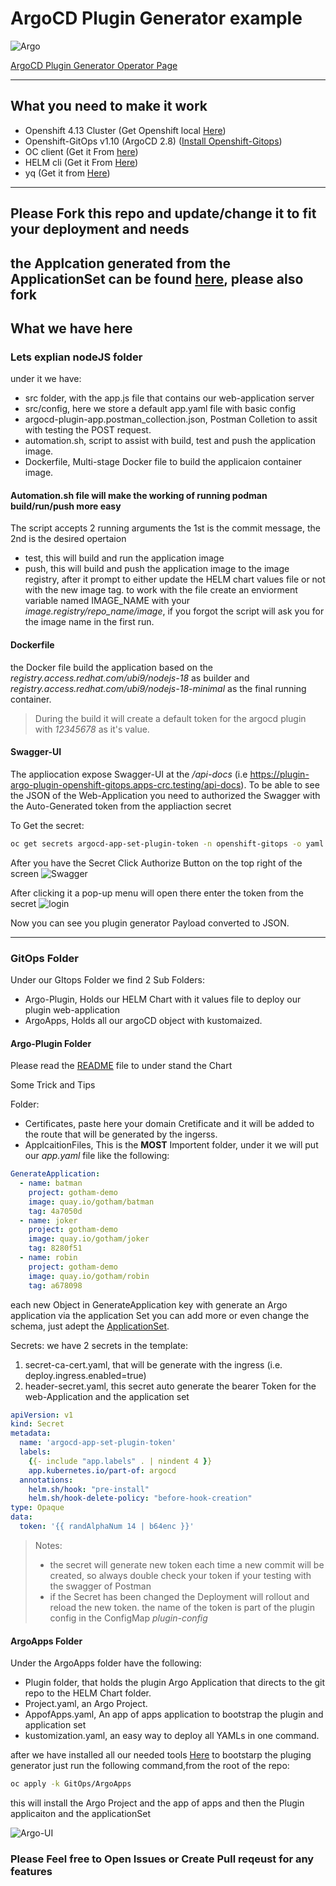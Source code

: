 # ArgoCD Plugin Generator example

![Argo](staticFiles/Argo-CD.png)

[ArgoCD Plugin Generator Operator Page](https://argo-cd.readthedocs.io/en/stable/operator-manual/applicationset/Generators-Plugin/)

---

## What you need to make it work

- Openshift 4.13 Cluster (Get Openshift local [Here](https://developers.redhat.com/products/openshift-local/overview?source=sso))
- Openshift-GitOps v1.10 (ArgoCD 2.8) ([Install Openshift-Gitops](https://docs.openshift.com/gitops/1.10/installing_gitops/installing-openshift-gitops.html))
- OC client (Get it From [here](https://docs.openshift.com/container-platform/4.13/cli_reference/openshift_cli/getting-started-cli.html#installing-openshift-cli))
- HELM cli (Get it From [Here](https://github.com/helm/helm/releases))
- yq (Get it from [Here](https://github.com/mikefarah/yq/#install))

---

## Please Fork this repo and update/change it to fit your deployment and needs

## the Applcation generated from the ApplicationSet can be found [here](https://github.com/gotham-demo), please also fork

## What we have here

### Lets explian nodeJS folder

under it we have:

- src folder, with the app.js file that contains our web-application server
- src/config, here we store a default app.yaml file with basic config
- argocd-plugin-app.postman_collection.json, Postman Colletion to assit with testing the POST request.
- automation.sh, script to assist with build, test and push the application image.
- Dockerfile, Multi-stage Docker file to build the applicaion container image.

#### Automation.sh file will make the working of running podman build/run/push more easy

The script accepts 2 running arguments the 1st is the commit message, the 2nd is the desired opertaion

- test, this will build and run the application image
- push, this will build and push the application image to the image registry, after it prompt to either update the HELM chart values file or not with the new image tag.
    to work with the file create an enviorment variable named IMAGE_NAME with your _image.registry/repo_name/image_, if you forgot the script will ask you for the image name in the first run.

#### Dockerfile

the Docker file build the application based on the _registry.access.redhat.com/ubi9/nodejs-18_ as builder and _registry.access.redhat.com/ubi9/nodejs-18-minimal_ as the final running container.

> During the build it will create a default token for the argocd plugin with _12345678_ as it's value.

#### Swagger-UI

The appliocation expose Swagger-UI at the _/api-docs_ (i.e <https://plugin-argo-plugin-openshift-gitops.apps-crc.testing/api-docs>).
To be able to see the JSON of the Web-Application you need to authorized the Swagger with the Auto-Generated token from the appliaction secret

To Get the secret:

```Bash
oc get secrets argocd-app-set-plugin-token -n openshift-gitops -o yaml | yq eval '.data.token' | base64 -d
```

After you have the Secret Click Authorize Button on the top right of the screen
![Swagger](staticFiles/swagger-auth.png)

After clicking it a pop-up menu will open there enter the token from the secret
![login](staticFiles/swagger-login.png)

Now you can see you plugin generator Payload converted to JSON.

---

### GitOps Folder

Under our GItops Folder we find 2 Sub Folders:

- Argo-Plugin, Holds our HELM Chart with it values file to deploy our plugin web-application
- ArgoApps, Holds all our argoCD object with kustomaized.

#### Argo-Plugin Folder

Please read the [README](GitOps/Argo-Plugin/README.md) file to under stand the Chart

Some Trick and Tips

Folder:

- Certificates, paste here your domain Cretificate and it will be added to the route that will be generated by the ingerss.
- ApplcaitionFiles, This is the **MOST** Importent folder, under it we will put our _app.yaml_ file like the following:

```YAML
GenerateApplication:
  - name: batman
    project: gotham-demo
    image: quay.io/gotham/batman
    tag: 4a7050d
  - name: joker
    project: gotham-demo
    image: quay.io/gotham/joker
    tag: 8280f51
  - name: robin
    project: gotham-demo
    image: quay.io/gotham/robin
    tag: a678098
```

each new Object in GenerateApplication key with generate an Argo application via the application Set
you can add more or even change the schema, just adept the [ApplicationSet](GitOps/ArgoApps/Plugin/ApplicationSet-Plugin.yaml).

Secrets:
we have 2 secrets in the template:

1. secret-ca-cert.yaml, that will be generate with the ingress (i.e. deploy.ingress.enabled=true)
2. header-secret.yaml, this secret auto generate the bearer Token for the web-Application and the application set

```YAML
apiVersion: v1
kind: Secret
metadata:
  name: 'argocd-app-set-plugin-token'
  labels:
    {{- include "app.labels" . | nindent 4 }}
    app.kubernetes.io/part-of: argocd
  annotations:
    helm.sh/hook: "pre-install"
    helm.sh/hook-delete-policy: "before-hook-creation"
type: Opaque
data:
  token: '{{ randAlphaNum 14 | b64enc }}'
```

> Notes:
>
> - the secret will generate new token each time a new commit will be created, so always double check your token if your testing with the swagger of Postman
> - if the Secret has been changed the Deployment will rollout and reload the new token.
> the name of the token is part of the plugin config in the ConfigMap _plugin-config_

#### ArgoApps Folder

Under the ArgoApps folder have the following:

- Plugin folder, that holds the plugin Argo Application that directs to the git repo to the HELM Chart folder.
- Project.yaml, an Argo Project.
- AppofApps.yaml, An app of apps application to bootstrap the plugin and application set
- kustomization.yaml, an easy way to deploy all YAMLs in one command.

after we have installed all our needed tools [Here](https://github.com/tal-hason/argocd-plugin-generator#what-you-need-to-make-it-work) to bootstarp the pluging generator just run the following command,from the root of the repo:

```Bash
oc apply -k GitOps/ArgoApps 
```

this will install the Argo Project and the app of apps and then the Plugin applicaiton and the applicationSet

![Argo-UI](staticFiles/Argo-UI.png)

### Please Feel free to Open Issues or Create Pull reqeust for any features
